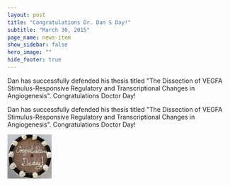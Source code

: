 ```yaml
---
layout: post
title: "Congratulations Dr. Dan S Day!"
subtitle: "March 30, 2015"
page_name: news-item
show_sidebar: false
hero_image: ""
hide_footer: true
---
```


Dan has successfully defended his thesis titled "The Dissection of VEGFA Stimulus-Responsive Regulatory and Transcriptional Changes in Angiogenesis". Congratulations Doctor Day!

Dan has successfully defended his thesis titled "The Dissection of VEGFA Stimulus-Responsive Regulatory and Transcriptional Changes in Angiogenesis". Congratulations Doctor Day!

![Image](/img/news-images/20150603_145153.jpg)

